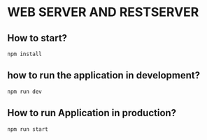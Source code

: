 #  WEB SERVER AND RESTSERVER

## How to start?

```
npm install
```
## how to run the application in development?

```
npm run dev
```
## How to run Application in production?

```
npm run start
```